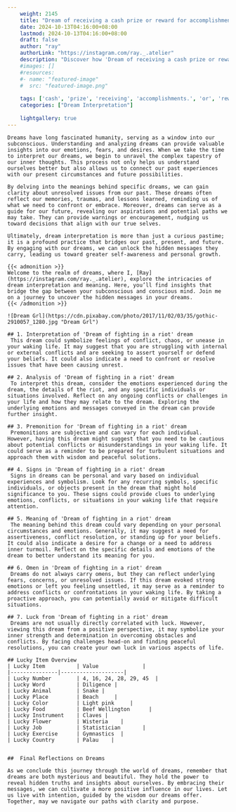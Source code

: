 ```yaml
---
    weight: 2145
    title: "Dream of receiving a cash prize or reward for accomplishments."  # Assuming 'title' column exists
    date: 2024-10-13T04:16:00+08:00
    lastmod: 2024-10-13T04:16:00+08:00
    draft: false
    author: "ray"
    authorLink: "https://instagram.com/ray._.atelier"
    description: "Discover how 'Dream of receiving a cash prize or reward for accomplishments.' can interpret your future and uncover its significant meanings in your life."
    #images: []
    #resources:
    #- name: "featured-image"
    #  src: "featured-image.png"
    
    tags: ['cash', 'prize', 'receiving', 'accomplishments.', 'or', 'reward', 'Dream', 'for', 'a', 'of']
    categories: ["Dream Interpretation"]
    
    lightgallery: true
---
```

    
    Dreams have long fascinated humanity, serving as a window into our subconscious. Understanding and analyzing dreams can provide valuable insights into our emotions, fears, and desires. When we take the time to interpret our dreams, we begin to unravel the complex tapestry of our inner thoughts. This process not only helps us understand ourselves better but also allows us to connect our past experiences with our present circumstances and future possibilities.
    
    By delving into the meanings behind specific dreams, we can gain clarity about unresolved issues from our past. These dreams often reflect our memories, traumas, and lessons learned, reminding us of what we need to confront or embrace. Moreover, dreams can serve as a guide for our future, revealing our aspirations and potential paths we may take. They can provide warnings or encouragement, nudging us toward decisions that align with our true selves.
    
    Ultimately, dream interpretation is more than just a curious pastime; it is a profound practice that bridges our past, present, and future. By engaging with our dreams, we can unlock the hidden messages they carry, leading us toward greater self-awareness and personal growth.
    
    {{< admonition >}}
    Welcome to the realm of dreams, where I, [Ray](https://instagram.com/ray._.atelier), explore the intricacies of dream interpretation and meaning. Here, you’ll find insights that bridge the gap between your subconscious and conscious mind. Join me on a journey to uncover the hidden messages in your dreams.
    {{< /admonition >}}
    
    ![Dream Grl](https://cdn.pixabay.com/photo/2017/11/02/03/35/gothic-2910057_1280.jpg "Dream Grl")
    
    ## 1. Interpretation of 'Dream of fighting in a riot' dream
     This dream could symbolize feelings of conflict, chaos, or unease in your waking life. It may suggest that you are struggling with internal or external conflicts and are seeking to assert yourself or defend your beliefs. It could also indicate a need to confront or resolve issues that have been causing unrest.
    
    ## 2. Analysis of 'Dream of fighting in a riot' dream
     To interpret this dream, consider the emotions experienced during the dream, the details of the riot, and any specific individuals or situations involved. Reflect on any ongoing conflicts or challenges in your life and how they may relate to the dream. Exploring the underlying emotions and messages conveyed in the dream can provide further insight.
    
    ## 3. Premonition for 'Dream of fighting in a riot' dream
     Premonitions are subjective and can vary for each individual. However, having this dream might suggest that you need to be cautious about potential conflicts or misunderstandings in your waking life. It could serve as a reminder to be prepared for turbulent situations and approach them with wisdom and peaceful solutions.
    
    ## 4. Signs in 'Dream of fighting in a riot' dream
     Signs in dreams can be personal and vary based on individual experiences and symbolism. Look for any recurring symbols, specific individuals, or objects present in the dream that might hold significance to you. These signs could provide clues to underlying emotions, conflicts, or situations in your waking life that require attention.
    
    ## 5. Meaning of 'Dream of fighting in a riot' dream
     The meaning behind this dream could vary depending on your personal circumstances and emotions. Generally, it may suggest a need for assertiveness, conflict resolution, or standing up for your beliefs. It could also indicate a desire for a change or a need to address inner turmoil. Reflect on the specific details and emotions of the dream to better understand its meaning for you.
    
    ## 6. Omen in 'Dream of fighting in a riot' dream
     Dreams do not always carry omens, but they can reflect underlying fears, concerns, or unresolved issues. If this dream evoked strong emotions or left you feeling unsettled, it may serve as a reminder to address conflicts or confrontations in your waking life. By taking a proactive approach, you can potentially avoid or mitigate difficult situations.
    
    ## 7. Luck from 'Dream of fighting in a riot' dream
     Dreams are not usually directly correlated with luck. However, viewing this dream from a positive perspective, it may symbolize your inner strength and determination in overcoming obstacles and conflicts. By facing challenges head-on and finding peaceful resolutions, you can create your own luck in various aspects of life.
    
    ## Lucky Item Overview
    | Lucky Item          | Value              |
    |---------------|--------------------|
    | Lucky Number        | 4, 16, 24, 28, 29, 45  |
    | Lucky Word          | Diligence |
    | Lucky Animal        | Snake |
    | Lucky Place         | Beach     |
    | Lucky Color         | Light pink     |
    | Lucky Food          | Beef Wellington      |
    | Lucky Instrument    | Claves |
    | Lucky Flower        | Wisteria    |
    | Lucky Job           | Statistician       |
    | Lucky Exercise      | Gymnastics  |
    | Lucky Country       | Palau    |
    
    
    ##  Final Reflections on Dreams
    
    As we conclude this journey through the world of dreams, remember that dreams are both mysterious and beautiful. They hold the power to reveal hidden truths and insights about ourselves. By embracing their messages, we can cultivate a more positive influence in our lives. Let us live with intention, guided by the wisdom our dreams offer. Together, may we navigate our paths with clarity and purpose.
    